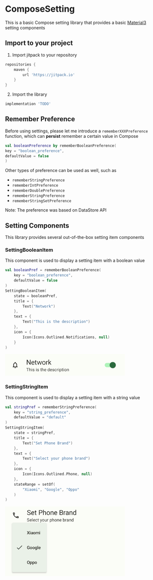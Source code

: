 # ComposeSetting
This is a basic Compose setting library that provides a basic [Material3](https://m3.material.io) setting components

## Import to your project
1. Import jitpack to your repository
```groovy
repositories {
    maven {
        url 'https://jitpack.io'
    }
}
```
2. Import the library
```groovy
implementation 'TODO'
```

## Remember Preference
Before using settings, please let me introduce a `rememberXXXPreference` function, which can **persist** remember a certain value in Compose

```kotlin
val booleanPreference by rememberBooleanPreference(
key = "boolean_preference",
defaultValue = false
)
```

Other types of preference can be used as well, such as
* `rememberStringPreference`
* `rememberIntPreference`
* `rememberDoublePreference`
* `rememberStringPreference`
* `rememberStringSetPreference`

Note: The preference was based on DataStore API

## Setting Components
This library provides several out-of-the-box setting item components

### SettingBooleanItem
This component is used to display a setting item with a boolean value

```kotlin
val booleanPref = rememberBooleanPreference(
    key = "boolean_preference",
    defaultValue = false
)
SettingBooleanItem(
    state = booleanPref,
    title = {
        Text("Network")
    },
    text = {
        Text("This is the description")
    },
    icon = {
        Icon(Icons.Outlined.Notifications, null)
    }
)
```
![](art/boolean_component.png)

### SettingStringItem
This component is used to display a setting item with a string value

```kotlin
val stringPref = rememberStringPreference(
    key = "string_preference",
    defaultValue = "default"
)
SettingStringItem(
    state = stringPref,
    title = {
        Text("Set Phone Brand")
    },
    text = {
        Text("Select your phone brand")
    },
    icon = {
        Icon(Icons.Outlined.Phone, null)
    },
    stateRange = setOf(
        "Xiaomi", "Google", "Oppo"
    )
)
```
![](art/string_component.png)
